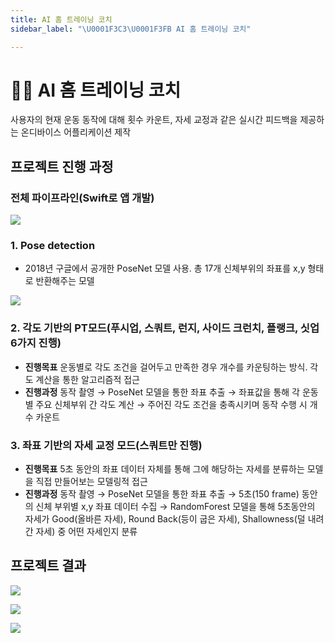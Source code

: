 ```yaml
---
title: AI 홈 트레이닝 코치
sidebar_label: "\U0001F3C3\U0001F3FB AI 홈 트레이닝 코치"

---
```

# 🏃🏻 AI 홈 트레이닝 코치

사용자의 현재 운동 동작에 대해 횟수 카운트, 자세 교정과 같은 실시간 피드백을 제공하는 온디바이스 어플리케이션 제작

## 프로젝트 진행 과정

### 전체 파이프라인(Swift로 앱 개발)

![](https://res.cloudinary.com/dr6b9c9ko/image/upload/v1666878435/conference/2021-2/ai%20%ED%99%88%20%ED%8A%B8%EB%A0%88%EC%9D%B4%EB%8B%9D/1_qhqvws.png)

### 1. Pose detection

* 2018년 구글에서 공개한 PoseNet 모델 사용. 총 17개 신체부위의 좌표를 x,y 형태로 반환해주는 모델

![](https://res.cloudinary.com/dr6b9c9ko/image/upload/v1666878434/conference/2021-2/ai%20%ED%99%88%20%ED%8A%B8%EB%A0%88%EC%9D%B4%EB%8B%9D/2_tsseva.png)

### 2. 각도 기반의 PT모드(푸시업, 스쿼트, 런지, 사이드 크런치, 플랭크, 싯업 6가지 진행)

* **진행목표** 운동별로 각도 조건을 걸어두고 만족한 경우 개수를 카운팅하는 방식. 각도 계산을 통한 알고리즘적 접근
* **진행과정** 동작 촬영 → PoseNet 모델을 통한 좌표 추출 → 좌표값을 통해 각 운동별 주요 신체부위 간 각도 계산 → 주어진 각도 조건을 충족시키며 동작 수행 시 개수 카운트

### 3. 좌표 기반의 자세 교정 모드(스쿼트만 진행)

* **진행목표** 5초 동안의 좌표 데이터 자체를 통해 그에 해당하는 자세를 분류하는 모델을 직접 만들어보는 모델링적 접근
* **진행과정** 동작 촬영 → PoseNet 모델을 통한 좌표 추출 → 5초(150 frame) 동안의 신체 부위별 x,y 좌표 데이터 수집 → RandomForest 모델을 통해 5초동안의 자세가 Good(올바른 자세), Round Back(등이 굽은 자세), Shallowness(덜 내려간 자세) 중 어떤 자세인지 분류

## 프로젝트 결과

![](https://res.cloudinary.com/dr6b9c9ko/image/upload/v1666878436/conference/2021-2/ai%20%ED%99%88%20%ED%8A%B8%EB%A0%88%EC%9D%B4%EB%8B%9D/3_am1yur.png)

![](https://res.cloudinary.com/dr6b9c9ko/image/upload/v1666878695/conference/2021-2/ai%20%ED%99%88%20%ED%8A%B8%EB%A0%88%EC%9D%B4%EB%8B%9D/5_bebngb.png)

![](https://res.cloudinary.com/dr6b9c9ko/image/upload/v1666878435/conference/2021-2/ai%20%ED%99%88%20%ED%8A%B8%EB%A0%88%EC%9D%B4%EB%8B%9D/4_m1jcjl.png)